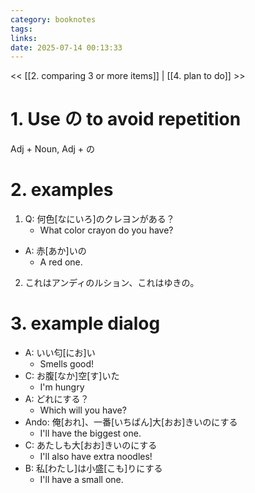 ```yaml
---
category: booknotes
tags: 
links: 
date: 2025-07-14 00:13:33
---
```

<< [[2. comparing 3 or more items]] | [[4. plan to do]] >>

# 1. Use の to avoid repetition

Adj + Noun, Adj + の

# 2. examples

1. Q: 何色\[なにいろ\]のクレヨンがある？
    - What color crayon do you have?
- A: 赤\[あか\]いの
    - A red one.
2. これはアンディのルション、これはゆきの。

# 3. example dialog

- A: いい匂\[にお\]い
    - Smells good!
- C: お腹\[なか\]空\[す\]いた
    - I'm hungry
- A: どれにする？
    - Which will you have?
- Ando: 俺\[おれ\]、一番\[いちばん\]大\[おお\]きいのにする
    - I'll have the biggest one.
- C: あたしも大\[おお\]きいのにする
    - I'll also have extra noodles!
- B: 私\[わたし\]は小盛\[こも\]りにする
    - I'll have a small one. 